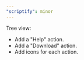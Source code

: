 ```yaml
---
"scriptify": minor
---
```


Tree view:

- Add a "Help" action.
- Add a "Download" action.
- Add icons for each action.